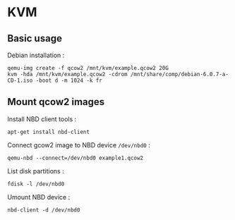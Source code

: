 # KVM #

## Basic usage ##

Debian installation :

~~~~~
qemu-img create -f qcow2 /mnt/kvm/example.qcow2 20G
kvm -hda /mnt/kvm/example.qcow2 -cdrom /mnt/share/comp/debian-6.0.7-a-CD-1.iso -boot d -m 1024 -k fr
~~~~~

## Mount qcow2 images ##

Install NBD client tools :

~~~~~
apt-get install nbd-client
~~~~~

Connect gcow2 image to NBD device `/dev/nbd0` :

~~~~~
qemu-nbd --connect=/dev/nbd0 example1.qcow2
~~~~~

List disk partitions :

~~~~~
fdisk -l /dev/nbd0
~~~~~

Umount NBD device :

~~~~~
nbd-client -d /dev/nbd0
~~~~~

